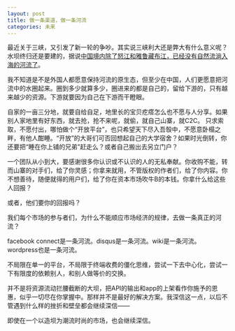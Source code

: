 ```yaml
---
layout: post
title: 做一条渠道，做一条河流
categories: 未来
---
```


最近关于三峡，又引发了新一轮的争吵。其实说三峡利大还是弊大有什么意义呢？水坝终归还是要建的，据说[中国境内除了怒江和雅鲁藏布江，已经没有自然流淌入海的河流了](http://www.google.com/search?hl=en&q=%E4%B8%AD%E5%9B%BD%E6%98%AF%E4%B8%96%E7%95%8C%E4%B8%8A%E6%8B%A5%E6%9C%89%E6%B0%B4%E5%9D%9D%E6%95%B0%E9%87%8F%E6%9C%80%E5%A4%9A%E7%9A%84%E5%9B%BD%E5%AE%B6&qscrl=1)。

我不知道是不是外国人都愿意保持河流的原生态，但至少在中国，人们更愿意把河流中的水圈起来。圈到多少就算多少，圈进来的都是自己的，留给下游的，只有越来越少的资源。下游就要因为自己在下游而干瞪眼。

自家的一亩三分地，就要自给自足，地里长的宝贝疙瘩怎么也不愿与人分享。如果别人家地里有好东西，就去抢，抢不来呢，就偷，就自己山寨，就C2C。
只求索取，不愿付出，哪怕做个“开放平台”，也只希望天下尽入吾彀中，不愿意卧榻之畔，有他人酣睡。“开放”的大哥们可否回想起自己的大学宿舍？如果时光倒转，你还要把“睡在你上铺的兄弟”赶走么？或者自己搬出去另立门户？

一个团队从小到大，要感谢很多你认识或不认识的人的无私奉献。你收购不能，转而山寨的对手们，给了你灵感；你拿来就用，不管版权的作者们，给了你内容。你不想善待，随便就得的用户们，给了你在资本市场吹牛B的本钱。你拿什么给这些人回报？

或者，他们要你的回报吗？

我们每个市场的参与者们，为什么不能顺应市场经济的规律，去做一条真正的河流？

facebook connect是一条河流。disqus是一条河流。wiki是一条河流。wordpress也是一条河流。

不局限在单一的平台，不局限于终端收费的僵化思维，尝试一下去中心化，尝试一下有限度的依赖别人，和别人做等价的交换。

并不是将资源流动拦腰截断的大坝，把API的输出和app的上架看作你施予的恩惠，似乎一切尽在你掌握中。那样并不是最好的解决方案。我深信这一点，以后不管遇到什么样的挫折和壁垒都会继续深信——

即使在一个以造坝为潮流时尚的市场，也会继续深信。
